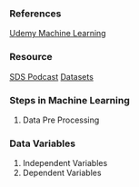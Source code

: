 ### References
[Udemy Machine Learning](https://www.udemy.com/machinelearning/)

### Resource
[SDS Podcast](https://www.superdatascience.com/podcast/sds-002-machine-learning-recommender-systems-and-the-future-of-data-with-hadelin-de-ponteves)
[Datasets](https://www.superdatascience.com/pages/machine-learning)

### Steps in Machine Learning
1. Data Pre Processing

### Data Variables
1. Independent Variables
2. Dependent Variables
